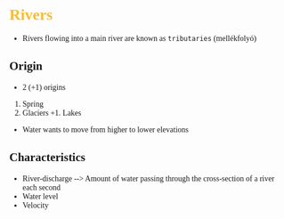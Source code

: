 <span style="font-family:'cascadia code'">

# <span style="color:#fabd2f"> Rivers

- Rivers flowing into a main river are known as `tributaries` (mellékfolyó)

## Origin
- 2 (+1) origins
1. Spring
2. Glaciers
+1. Lakes
- Water wants to move from higher to lower elevations

## Characteristics
- River-discharge --> Amount of water passing through the cross-section of a river each second
- Water level
- Velocity
